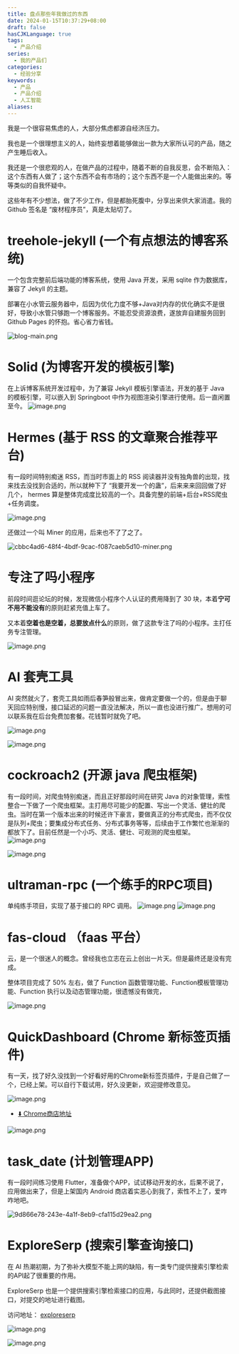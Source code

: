 ```yaml
---
title: 盘点那些年我做过的东西
date: 2024-01-15T10:37:29+08:00
draft: false
hasCJKLanguage: true
tags:
  - 产品介绍
series:
  - 我的产品们
categories:
  - 经验分享
keywords:
  - 产品
  - 产品介绍
  - 人工智能
aliases:
---
```

我是一个很容易焦虑的人，大部分焦虑都源自经济压力。

我也是一个很理想主义的人，始终妄想着能够做出一款为大家所认可的产品，随之产生睡后收入。

我还是一个很悲观的人，在做产品的过程中，随着不断的自我反思，会不断陷入：这个东西有人做了；这个东西不会有市场的；这个东西不是一个人能做出来的。等等类似的自我怀疑中。

这些年有不少想法，做了不少工作，但是都胎死腹中，分享出来供大家消遣。我的 Github 签名是 “废材程序员”，真是太贴切了。

<!-- more -->

# treehole-jekyll (一个有点想法的博客系统)

一个包含完整前后端功能的博客系统，使用 Java 开发，采用 sqlite 作为数据库，兼容了 Jekyll 的主题。

部署在小水管云服务器中，后因为优化力度不够+Java对内存的优化确实不是很好，导致小水管只够跑一个博客服务。不能忍受资源浪费，遂放弃自建服务回到 Github Pages 的怀抱。省心省力省钱。

![blog-main.png](https://hushuo.zhangyingwei.com/blog-main.png)

# Solid (为博客开发的模板引擎)

在上诉博客系统开发过程中，为了兼容 Jekyll 模板引擎语法，开发的基于 Java 的模板引擎，可以嵌入到 Springboot 中作为视图渲染引擎进行使用。后一直闲置至今。
![image.png](https://hushuo.zhangyingwei.com/20240115140953.png)

# Hermes (基于 RSS 的文章聚合推荐平台)

有一段时间特别痴迷 RSS，而当时市面上的 RSS 阅读器并没有独角兽的出现，找来找去没找到合适的，所以就种下了 “我要开发一个的蛊”，后来来来回回做了好几个， hermes 算是整体完成度比较高的一个。具备完整的前端+后台+RSS爬虫+任务调度。

![image.png](https://hushuo.zhangyingwei.com/20240115131504.png)

还做过一个叫 Miner 的应用，后来也不了了之了。

![cbbc4ad6-48f4-4bdf-9cac-f087caeb5d10-miner.png](https://hushuo.zhangyingwei.com/cbbc4ad6-48f4-4bdf-9cac-f087caeb5d10-miner.png)

# 专注了吗小程序

前段时间逛论坛的时候，发现微信小程序个人认证的费用降到了 30 块，本着**宁可不用不能没有**的原则赶紧充值上车了。

又本着**空着也是空着，总要放点什么**的原则，做了这款专注了吗的小程序。主打任务专注管理。

![image.png](https://hushuo.zhangyingwei.com/20240115132059.png)


# AI 套壳工具

AI 突然就火了，套壳工具如雨后春笋般冒出来，做肯定要做一个的，但是由于聊天回应特别慢，接口延迟的问题一直没法解决，所以一直也没进行推广。想用的可以联系我在后台免费加套餐。花钱暂时就免了吧。

![image.png](https://hushuo.zhangyingwei.com/20240115132456.png)

![image.png](https://hushuo.zhangyingwei.com/20240115132349.png)

# cockroach2 (开源 java 爬虫框架)

有一段时间，对爬虫特别痴迷，而且正好那段时间在研究 Java 的对象管理，索性整合一下做了一个爬虫框架。主打用尽可能少的配置、写出一个灵活、健壮的爬虫。当时在第一个版本出来的时候还许下豪言，要做真正的分布式爬虫，而不仅仅是队列+爬虫；要集成分布式任务、分布式事务等等，后续由于工作繁忙也渐渐的都放下了。目前任然是一个小巧、灵活、健壮、可观测的爬虫框架。
![image.png](https://hushuo.zhangyingwei.com/20240115132616.png)


![image.png](https://hushuo.zhangyingwei.com/20240115132705.png)


# ultraman-rpc (一个练手的RPC项目)

单纯练手项目，实现了基于接口的 RPC 调用。
![image.png](https://hushuo.zhangyingwei.com/20240115140900.png)
![image.png](https://hushuo.zhangyingwei.com/20240115140904.png)

# fas-cloud （faas 平台）

云，是一个很迷人的概念。曾经我也立志在云上创出一片天。但是最终还是没有完成。

整体项目完成了 50% 左右，做了 Function 函数管理功能、Function模板管理功能、Function 执行以及动态管理功能，很遗憾没有做完，

![image.png](https://hushuo.zhangyingwei.com/20240115133504.png)

# QuickDashboard (Chrome 新标签页插件)

有一天，找了好久没找到一个好看好用的Chrome新标签页插件，于是自己做了一个，已经上架。可以自行下载试用，好久没更新，欢迎提修改意见。

![image.png](https://hushuo.zhangyingwei.com/20240115133854.png)

- [⬇️ Chrome商店地址](https://chromewebstore.google.com/detail/quickdashboard/dicohhlagpacaelhmodlihaampnapape)

![image.png](https://hushuo.zhangyingwei.com/20240115145227.png)


# task_date (计划管理APP)

有一段时间练习使用 Flutter，准备做个APP，试试移动开发的水，后果不说了，应用做出来了，但是上架国内 Android 商店着实恶心到我了，索性不上了，爱咋咋地吧。

![9d866e78-243e-4a1f-8eb9-cfa115d29ea2.png](https://hushuo.zhangyingwei.com/9d866e78-243e-4a1f-8eb9-cfa115d29ea2.png)

# ExploreSerp (搜索引擎查询接口)

在 AI 热潮初期，为了弥补大模型不能上网的缺陷，有一类专门提供搜索引擎检索的API起了很重要的作用。

ExploreSerp 也是一个提供搜索引擎检索接口的应用，与此同时，还提供截图接口，对提交的地址进行截图。

访问地址： [exploreserp](https://exploreserp.app/#/main)

![image.png](https://hushuo.zhangyingwei.com/20240115151624.png)

![image.png](https://hushuo.zhangyingwei.com/20240115151636.png)


